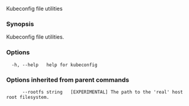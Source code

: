 
Kubeconfig file utilities

### Synopsis

Kubeconfig file utilities.

### Options

```
  -h, --help   help for kubeconfig
```

### Options inherited from parent commands

```
      --rootfs string   [EXPERIMENTAL] The path to the 'real' host root filesystem.
```
